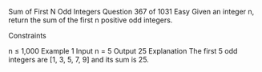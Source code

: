 Sum of First N Odd Integers
Question 367 of 1031
Easy
Given an integer n, return the sum of the first n positive odd integers.

Constraints

n ≤ 1,000
Example 1
Input
n = 5
Output
25
Explanation
The first 5 odd integers are [1, 3, 5, 7, 9] and its sum is 25.
